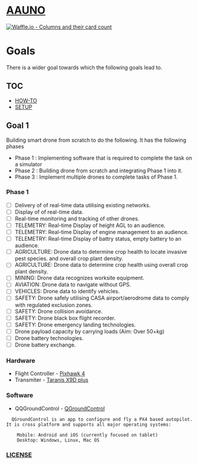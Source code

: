# [AAUNO](https://vinayakkankanwadi.github.io/aauno/)

[![Waffle.io - Columns and their card count](https://badge.waffle.io/vinayakkankanwadi/aauno.svg?columns=all)](https://waffle.io/vinayakkankanwadi/aauno) 

# Goals
There is a wider goal towards which the following goals lead to.

## TOC
- [HOW-TO](https://github.com/vinayakkankanwadi/aauno/blob/master/how-to/README.md)
- [SETUP](https://github.com/vinayakkankanwadi/aauno/blob/master/how-to/training/setup/README.md)

## Goal 1
Building smart drone from scratch to do the following.
It has the following phases
- Phase 1 : Implementing software that is required to complete the task on a simulator
- Phase 2 : Building drone from scratch and integrating Phase 1 into it.
- Phase 3 : Implement multiple drones to complete tasks of Phase 1.

### Phase 1
- [ ] Delivery of of real-time data utilising existing networks.
- [ ] Display of of real-time data.
- [ ] Real-time monitoring and tracking of other drones.
- [ ] TELEMETRY: Real-time Display of height AGL to an audience.
- [ ] TELEMETRY: Real-time Display of engine management to an audience.
- [ ] TELEMETRY: Real-time Display of battry status, empty battery to an audience.
- [ ] AGRICULTURE: Drone data to determine crop health to locate invasive pest species. and overall crop plant density.
- [ ] AGRICULTURE: Drone data to determine crop health using overall crop plant density.
- [ ] MINING: Drone data recognizes worksite equipment.
- [ ] AVIATION: Drone data to navigate without GPS.
- [ ] VEHICLES: Drone data to identify vehicles.
- [ ] SAFETY: Drone safely utilising CASA airport/aerodrome data to comply with regulated exclusion zones.
- [ ] SAFETY: Drone collision avoidance.
- [ ] SAFETY: Drone black box flight recorder.
- [ ] SAFETY: Drone emergency landing technologies.
- [ ] Drone payload capacity by carrying loads (Aim: Over 50+kg)
- [ ] Drone battery technologies.
- [ ] Drone battery exchange.

### Hardware
- Flight Controller - [Pixhawk 4](http://www.holybro.com/product/55)
- Transmiter - [Taranis X9D plus](https://www.frsky-rc.com/product/taranis-x9d-plus-2/)

### Software
- QQGroundControl - [QGroundControl](https://github.com/vinayakkankanwadi/qgroundcontrol)
```
  QGroundControl is an app to configure and fly a PX4 based autopilot. It is cross platform and supports all major operating systems:

    Mobile: Android and iOS (currently focused on tablet)
    Desktop: Windows, Linux, Mac OS
```
### [LICENSE](https://github.com/vinayakkankanwadi/aauno/blob/master/LICENSE.md)
